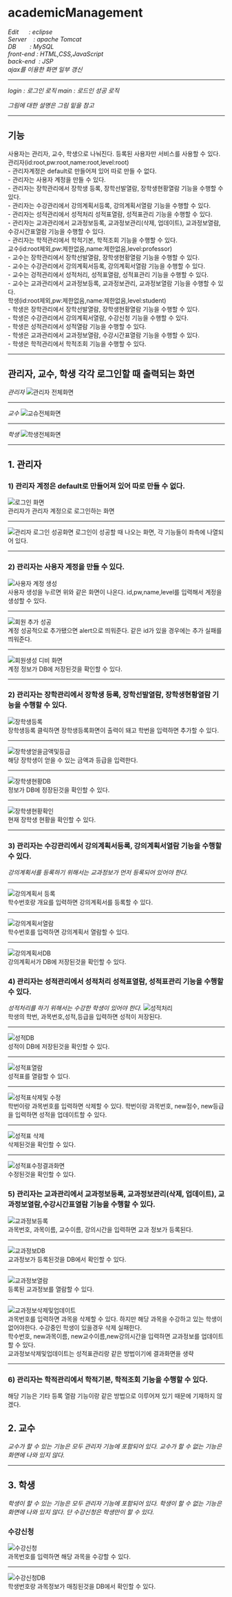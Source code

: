 # academicManagement
*Edit&nbsp;&nbsp;&nbsp;&nbsp;&nbsp;&nbsp;:&nbsp;eclipse*   
*Server&nbsp;&nbsp;&nbsp;&nbsp;:&nbsp;apache Tomcat*   
*DB&nbsp;&nbsp;&nbsp;&nbsp;&nbsp;&nbsp;&nbsp;&nbsp;:&nbsp;MySQL*   
*front-end&nbsp;:&nbsp;HTML,CSS,JavaScript*   
*back-end&nbsp;&nbsp;:&nbsp;JSP*   
*ajax를 이용한 화면 일부 갱신*   
***
*login : 로그인 로직*
*main  : 로드인 성공 로직*

*그림에 대한 설명은 그림 밑을 참고*
***
## 기능
사용자는 관리자, 교수, 학생으로 나눠진다. 등록된 사용자만 서비스를 사용할 수 있다.   
   관리자(id:root,pw:root,name:root,level:root)   
    - 관리자계정은 default로 만들어져 있어 따로 만들 수 없다.   
    - 관리자는 사용자 계정을 만들 수 있다.   
    - 관리자는 장학관리에서 장학생 등록, 장학선발열람, 장학생현황열람 기능을 수행할 수 있다.   
    - 관리자는 수강관리에서 강의계획서등록, 강의계획서열람 기능을 수행할 수 있다.   
    - 관리자는 성적관리에서 성적처리 성적표열람, 성적표관리 기능을 수행할 수 있다.   
    - 관리자는 교과관리에서 교과정보등록, 교과정보관리(삭제, 업데이트), 교과정보열람,수강시간표열람 기능을 수행할 수 있다.   
    - 관리자는 학적관리에서 학적기본, 학적조회 기능을 수행할 수 있다.   
   교수(id:root제외,pw:제한없음,name:제한없음,level:professor)   
    - 교수는 장학관리에서 장학선발열람, 장학생현황열람 기능을 수행할 수 있다.   
    - 교수는 수강관리에서 강의계획서등록, 강의계획서열람 기능을 수행할 수 있다.   
    - 교수는 겅적관리에서 성적처리, 성적표열람, 성적표관리 기능을 수행할 수 있다.   
    - 교수는 교과관리에서 교과정보등록, 교과정보관리, 교과정보열람 기능을 수행할 수 있다.   
   학생(id:root제외,pw:제한없음,name:제한없음,level:student)    
    - 학생은 장학관리에서 장학선발열람, 장학생현황열람 기능을 수행할 수 있다.   
    - 학생은 수강관리에서 강의계획서열람, 수강신청 기능을 수행할 수 있다.   
    - 학생은 성적관리에서 성적열람 기능을 수행할 수 있다.   
    - 학생은 교과관리에서 교과정보열람, 수강시간표열람 기능을 수행할 수 있다.   
    - 학생은 학적관리에서 학적조회 기능을 수행할 수 있다.   
***

## 관리자, 교수, 학생 각각 로그인할 때 출력되는 화면
*관리자*
![관리자 전체화면](https://user-images.githubusercontent.com/34391309/108808677-79ba9480-75ea-11eb-9f18-45d6543f9296.png)
***
*교수*
![교슈전체화면](https://user-images.githubusercontent.com/34391309/108808685-7aebc180-75ea-11eb-9390-4ea89d5b088c.png)
***
*학생*
![학생전체화면](https://user-images.githubusercontent.com/34391309/108808684-7aebc180-75ea-11eb-89e8-f1a53a9b88d5.png)
***
## 1. 관리자
### 1) 관리자 계정은 default로 만들어져 있어 따로 만들 수 없다.
![로그인 화면](https://user-images.githubusercontent.com/34391309/108803744-c5ffd780-75de-11eb-83d6-a7611dbff426.png)   
관리자가 관리자 계정으로 로그인하는 화면
***
![관리자 로그인 성공화면](https://user-images.githubusercontent.com/34391309/108803741-c5674100-75de-11eb-85d7-2608f1208f1d.png)
로그인이 성공할 때 나오는 화면, 각 기능들이 좌측에 나열되어 있다.
***
### 2) 관리자는 사용자 계정을 만들 수 있다.
![사용자 계정 생성](https://user-images.githubusercontent.com/34391309/108804048-956c6d80-75df-11eb-8a4e-43b111b3eb8a.png)   
사용자 생성을 누르면 위와 같은 화면이 나온다. id,pw,name,level를 입력해서 계정을 생성할 수 있다.
***
![회원 추가 성공](https://user-images.githubusercontent.com/34391309/108804051-96050400-75df-11eb-833b-213987710aaf.png)   
계정 성공적으로 추가됐으면 alert으로 띄워준다. 같은 id가 있을 경우에는 추가 실패를 띄워준다.
***
![회원생성 디비 화면](https://user-images.githubusercontent.com/34391309/108804054-969d9a80-75df-11eb-9a15-959c0f3a9e50.png)   
계정 정보가 DB에 저장된것을 확인할 수 있다.
***
### 2) 관리자는 장학관리에서 장학생 등록, 장학선발열람, 장학생현황열람 기능을 수행할 수 있다.
![장학생등록](https://user-images.githubusercontent.com/34391309/108804609-1841f800-75e1-11eb-8eb3-7ff68ff2f21c.png)   
장학생등록 클릭하면 장학생등록화면이 출력이 돼고 학번을 입력하면 추가할 수 있다.
***
![장학생얻을금액및등급](https://user-images.githubusercontent.com/34391309/108804606-1710cb00-75e1-11eb-84ec-5fd1f1512b4a.png)   
해당 장학생이 얻을 수 있는 금액과 등급을 입력한다.
***
![장학생현황DB](https://user-images.githubusercontent.com/34391309/108806077-0f065a80-75e4-11eb-8d1a-eba0304afa0e.png)   
정보가 DB에 정장된것을 확인할 수 있다.
***
![장학생현황확인](https://user-images.githubusercontent.com/34391309/108804608-1841f800-75e1-11eb-9be0-7f6c563bf900.png)   
현재 장학생 현황을 확인할 수 있다.
***
### 3) 관리자는 수강관리에서 강의계획서등록, 강의계획서열람 기능을 수행할 수 있다.  
*강의계획서를 등록하기 위해서는 교과정보가 먼저 등록되어 있어야 한다.*
***
![강의계획서 등록](https://user-images.githubusercontent.com/34391309/108806075-0f065a80-75e4-11eb-84eb-7a37fe7b3a87.png)   
학수번호랑 개요를 입력하면 강의계획서를 등록할 수 있다.
***
![강의계획서열람](https://user-images.githubusercontent.com/34391309/108806073-0e6dc400-75e4-11eb-9b03-1dbfa5cdf26a.png)   
학수번호를 입력하면 강의계획서 열람할 수 있다.
***
![강의계획서DB](https://user-images.githubusercontent.com/34391309/108806078-0f9ef100-75e4-11eb-99f2-f935057f3856.png)   
강의계획서가 DB에 저장된것을 확인할 수 있다.
### 4) 관리자는 성적관리에서 성적처리 성적표열람, 성적표관리 기능을 수행할 수 있다.
*성적처리를 하기 위해서는 수강한 학생이 있어야 한다.*
![성적처리](https://user-images.githubusercontent.com/34391309/108806660-a6b87880-75e5-11eb-9c6d-ac08025b5afd.png)   
학생의 학번, 과목번호,성적,등급을 입력하면 성적이 저장된다.
***
![성적DB](https://user-images.githubusercontent.com/34391309/108806656-a61fe200-75e5-11eb-96a4-e76542dbee74.png)   
성적이 DB에 저장된것을 확인할 수 있다.
***
![성적표열람](https://user-images.githubusercontent.com/34391309/108806653-a5874b80-75e5-11eb-8691-66907ebaed80.png)   
성적표를 열람할 수 있다.
***
![성적표삭제및 수정](https://user-images.githubusercontent.com/34391309/108806663-a7510f00-75e5-11eb-9a78-fdda22640f7d.png)   
학번이랑 과목번호를 입력하면 삭제할 수 있다.
학번이랑 과목번호, new점수, new등급을 입력하면 성적을 업데이트할 수 있다.
***
![성적표 삭제](https://user-images.githubusercontent.com/34391309/108806661-a6b87880-75e5-11eb-9e02-3bbaaab14f14.png)   
삭제된것을 확인할 수 있다.
***
![성적표수정결과화면](https://user-images.githubusercontent.com/34391309/108806662-a7510f00-75e5-11eb-9a83-5909a5a8bf10.png)   
수정된것을 확인할 수 있다.

### 5) 관리자는 교과관리에서 교과정보등록, 교과정보관리(삭제, 업데이트), 교과정보열람,수강시간표열람 기능을 수행할 수 있다.
![교과정보등록](https://user-images.githubusercontent.com/34391309/108807750-82aa6680-75e8-11eb-8b4b-4ee25a1da9b4.png)   
과목번호, 과목이름, 교수이름, 강의시간을 입력하면 교과 정보가 등록된다.
***
![교과정보DB](https://user-images.githubusercontent.com/34391309/108807747-8211d000-75e8-11eb-836f-54969196eb85.png)   
교과정보가 등록된것을 DB에서 확인할 수 있다.
***
![교과정보열람](https://user-images.githubusercontent.com/34391309/108807752-82aa6680-75e8-11eb-8173-a0f96f49b828.png)   
등록된 교과정보를 열람할 수 있다.
***
![교과정보삭제및업데이트](https://user-images.githubusercontent.com/34391309/108807755-8342fd00-75e8-11eb-8cff-2c4eb1574ea8.png)   
과목번호를 입력하면 과목을 삭제할 수 있다. 하지만 해당 과목을 수강하고 있는 학생이 없어야한다. 수강중인 학생이 있을경우 삭제 실패한다.   
학수번호, new과목이름, new교수이름,new강의시간을 입력하면 교과정보를 업데이트할 수 있다.   
교과정보삭제및업데이트는 성적표관리랑 같은 방법이기에 결과화면을 생략   
***
### 6) 관리자는 학적관리에서 학적기본, 학적조회 기능을 수행할 수 있다.
해당 기능은 기타 등록 열람 기능이랑 같은 방법으로 이루어져 있기 때문에 기재하지 않겠다.

## 2. 교수
*교수가 할 수 있는 기능은 모두 관리자 기능에 포함되어 있다. 교수가 할 수 없는 기능은 화면에 나와 있지 않다.*
***
## 3. 학생
*학생이 할 수 있는 기능은 모두 관리자 기능에 포함되어 있다. 학생이 할 수 없는 기능은 화면에 나와 있지 않다. 단 수강신청은 학생만이 할 수 있다.*
### 수강신청
![수강신청](https://user-images.githubusercontent.com/34391309/108808681-7a532b00-75ea-11eb-87cf-69abfff88236.png)   
과목번호를 입력하면 해당 과목을 수강할 수 있다.
***
![수강신청DB](https://user-images.githubusercontent.com/34391309/108808680-7a532b00-75ea-11eb-9bb5-949f7bb7436c.png)   
학생번호랑 과목정보가 매칭된것을 DB에서 확인할 수 있다.
